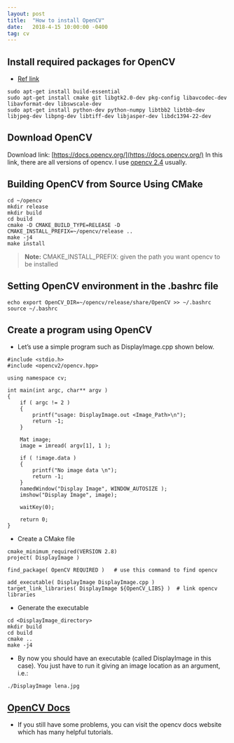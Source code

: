 ```yaml
---
layout: post
title:  "How to install OpenCV"
date:   2018-4-15 10:00:00 -0400
tag: cv
---
```


## Install required packages for OpenCV

- [Ref link](https://docs.opencv.org/2.4.13.6/doc/tutorials/introduction/linux_install/linux_install.html#required-packages)

```
sudo apt-get install build-essential
sudo apt-get install cmake git libgtk2.0-dev pkg-config libavcodec-dev libavformat-dev libswscale-dev
sudo apt-get install python-dev python-numpy libtbb2 libtbb-dev libjpeg-dev libpng-dev libtiff-dev libjasper-dev libdc1394-22-dev
```

## Download OpenCV

Download link: [https://docs.opencv.org/](https://docs.opencv.org/)
In this link, there are all versions of opencv. I use [opencv 2.4](https://docs.opencv.org/2.4.13.6.zip) usually.

## Building OpenCV from Source Using CMake

```
cd ~/opencv
mkdir release
mkdir build
cd build
cmake -D CMAKE_BUILD_TYPE=RELEASE -D CMAKE_INSTALL_PREFIX=~/opencv/release ..
make -j4
make install
```
> **Note:** CMAKE_INSTALL_PREFIX: given the path you want opencv to be installed

##  Setting OpenCV environment in the .bashrc file

```
echo export OpenCV_DIR=~/opencv/release/share/OpenCV >> ~/.bashrc
source ~/.bashrc
```

## Create a program using OpenCV

- Let’s use a simple program such as DisplayImage.cpp shown below.

```
#include <stdio.h>
#include <opencv2/opencv.hpp>

using namespace cv;

int main(int argc, char** argv )
{
    if ( argc != 2 )
    {
        printf("usage: DisplayImage.out <Image_Path>\n");
        return -1;
    }

    Mat image;
    image = imread( argv[1], 1 );

    if ( !image.data )
    {
        printf("No image data \n");
        return -1;
    }
    namedWindow("Display Image", WINDOW_AUTOSIZE );
    imshow("Display Image", image);

    waitKey(0);

    return 0;
}
```

- Create a CMake file

```
cmake_minimum_required(VERSION 2.8)
project( DisplayImage )

find_package( OpenCV REQUIRED )   # use this command to find opencv

add_executable( DisplayImage DisplayImage.cpp )
target_link_libraries( DisplayImage ${OpenCV_LIBS} )  # link opencv libraries
```

- Generate the executable

```
cd <DisplayImage_directory>
mkdir build
cd build
cmake ..
make -j4
```
- By now you should have an executable (called DisplayImage in this case). You just have to run it giving an image location as an argument, i.e.:

```
./DisplayImage lena.jpg
```

## [OpenCV Docs](https://docs.opencv.org/2.4.13.6/)

- If you still have some problems, you can visit the opencv docs website which has many helpful tutorials.
